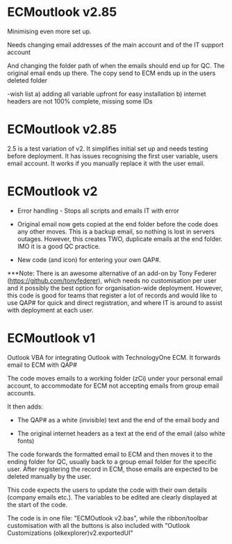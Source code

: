 # ECMoutlook v2.85 

Minimising even more set up. 

Needs changing email addresses of the main account and of the IT support account 

And changing the folder path of when the emails should end up for QC. The original email ends up there. The copy send to ECM ends up in the users deleted folder 

  

-wish list a) adding all variable upfront for easy installation b) internet headers are not 100% complete, missing some IDs 

  

# ECMoutlook v2.85 
2.5 is a test variation of v2. It simplifies initial set up and needs testing before deployment. It has issues recognising the first user variable, users email account. It works if you manually replace it with the user email. 

  

  

# ECMoutlook v2 

- Error handling - Stops all scripts and emails IT with error 

  

- Original email now gets copied at the end folder before the code does any other moves. This is a backup email, so nothing is lost in servers outages. However, this creates TWO, duplicate emails at the end folder. IMO it is a good QC practice. 

  

- New code (and icon) for entering your own QAP#.  

  

***Note: There is an awesome alternative of an add-on by Tony Federer (https://github.com/tonyfederer), which needs no customisation per user and it possibly the best option for organisation-wide deployment. However, this code is good for teams that register a lot of records and would like to use QAP# for quick and direct registration, and where IT is around to assist with deployment at each user. 

  

# ECMoutlook v1 

Outlook VBA for integrating Outlook with TechnologyOne ECM. It forwards email to ECM with QAP# 

  

The code moves emails to a working folder (zCi) under your personal email account, to accommodate for ECM not accepting emails from group email accounts. 

  

It then adds: 

- The QAP# as a white (invisible) text and the end of the email body and 

- The original internet headers as a text at the end of the email (also white fonts) 

  

The code forwards the formatted email to ECM and then moves it to the ending folder for QC, usually back to a group email folder for the specific user. After registering the record in ECM, those emails are expected to be deleted manually by the user. 

  

This code expects the users to update the code with their own details (company emails etc.). The variables to be edited are clearly displayed at the start of the code. 

  

The code is in one file: "ECMOutlook v2.bas", while the ribbon/toolbar customisation with all the buttons is also included with "Outlook Customizations (olkexplorer)v2.exportedUI" 

 
